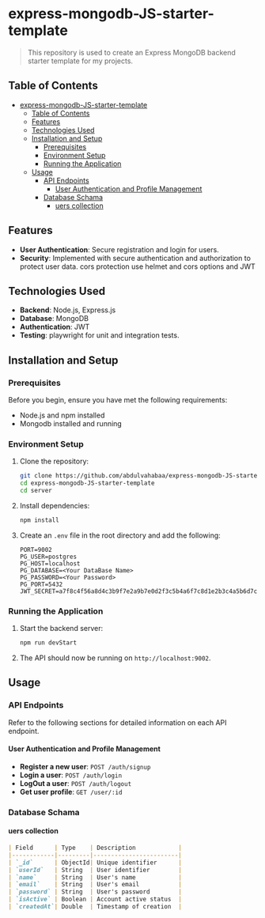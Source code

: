 # express-mongodb-JS-starter-template

> This repository is used to create an Express MongoDB backend starter template for my projects.

## Table of Contents

- [express-mongodb-JS-starter-template](#express-mongodb-js-starter-template)
  - [Table of Contents](#table-of-contents)
  - [Features](#features)
  - [Technologies Used](#technologies-used)
  - [Installation and Setup](#installation-and-setup)
    - [Prerequisites](#prerequisites)
    - [Environment Setup](#environment-setup)
    - [Running the Application](#running-the-application)
  - [Usage](#usage)
    - [API Endpoints](#api-endpoints)
      - [User Authentication and Profile Management](#user-authentication-and-profile-management)
    - [Database Schama](#database-schama)
      - [uers collection](#uers-collection)

## Features

- **User Authentication**: Secure registration and login for users.
- **Security**: Implemented with secure authentication and authorization to protect user data. cors protection use helmet and cors options and JWT

## Technologies Used

- **Backend**: Node.js, Express.js
- **Database**: MongoDB
- **Authentication**: JWT
- **Testing**: playwright for unit and integration tests.

## Installation and Setup

### Prerequisites

Before you begin, ensure you have met the following requirements:

- Node.js and npm installed
- Mongodb installed and running

### Environment Setup

1. Clone the repository:

   ```bash
   git clone https://github.com/abdulvahabaa/express-mongodb-JS-starter-template.git
   cd express-mongodb-JS-starter-template
   cd server
   ```

2. Install dependencies:

   ```bash
   npm install
   ```

3. Create an `.env` file in the root directory and add the following:

   ```env
   PORT=9002
   PG_USER=postgres
   PG_HOST=localhost
   PG_DATABASE=<Your DataBase Name>
   PG_PASSWORD=<Your Password>
   PG_PORT=5432
   JWT_SECRET=a7f8c4f56a8d4c3b9f7e2a9b7e0d2f3c5b4a6f7c8d1e2b3c4a5b6d7c8f9e0a1b

   ```

### Running the Application

1. Start the backend server:

   ```bash
   npm run devStart
   ```

2. The API should now be running on `http://localhost:9002`.

## Usage

### API Endpoints

Refer to the following sections for detailed information on each API endpoint.

#### User Authentication and Profile Management

- **Register a new user**: `POST /auth/signup`
- **Login a user**: `POST /auth/login`
- **LogOut a user**: `POST /auth/logout`
- **Get user profile**: `GET /user/:id`

### Database Schama

#### uers collection

```markdown
| Field      | Type    | Description            |
|------------|---------|------------------------|
| `_id`      | ObjectId| Unique identifier      |
| `userId`   | String  | User identifier        |
| `name`     | String  | User's name            |
| `email`    | String  | User's email           |
| `password` | String  | User's password        |
| `isActive` | Boolean | Account active status  |
| `createdAt`| Double  | Timestamp of creation  |
```
